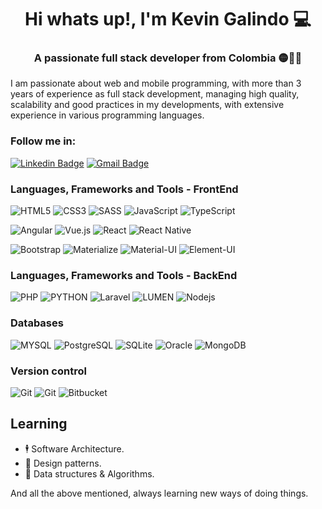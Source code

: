 <h1 align="center">Hi whats up!, I'm Kevin Galindo 💻 </h1>
<h3 align="center">A passionate full stack developer from Colombia 🟡🔵🔴  </h3>

I am passionate about web and mobile programming, with more than 3 years of experience as full stack development, managing high quality, scalability and good practices in my developments, with extensive experience in various programming languages.

### Follow me in:
[![Linkedin Badge](https://img.shields.io/badge/-Kevin%20Galindo-blue?style=flat-square&logo=Linkedin&logoColor=white)](https://www.linkedin.com/in/kevin-julian-galindo-meneses-131295196/) [![Gmail Badge](https://img.shields.io/badge/-Kevin%20Galindo-red?style=flat-square&logo=gmail&logoColor=white)](mailto:galindok829@gmail.com)

### Languages, Frameworks and Tools - FrontEnd
![HTML5](https://img.shields.io/badge/-HTML5-E34F26?style=flat-square&logo=html5&logoColor=white) ![CSS3](https://img.shields.io/badge/-CSS3-1572B6?style=flat-square&logo=css3) ![SASS](https://img.shields.io/badge/-SASS-CC6699?style=flat-square&logo=SASS&logoColor=white)  ![JavaScript](https://img.shields.io/badge/-JavaScript-black?style=flat-square&logo=javascript) ![TypeScript](https://img.shields.io/badge/-TypeScript-007ACC?style=flat-square&logo=typescript)

![Angular](https://img.shields.io/badge/-Angular-DD0031?style=flat-square&logo=angular) ![Vue.js](https://img.shields.io/badge/-Vue-black?style=flat-square&logo=vue.js) ![React](https://img.shields.io/badge/-React-black?style=flat-square&logo=react) ![React Native](https://img.shields.io/badge/-ReactNative-black?style=flat-square&logo=react)


![Bootstrap](https://img.shields.io/badge/-Bootstrap-563D7C?style=flat-square&logo=bootstrap) ![Materialize](https://img.shields.io/badge/-materialize-ee6e73?style=flat-square&logo=material-design) ![Material-UI](https://img.shields.io/badge/-Material%20UI-0081CB?style=flat-square&logo=material-ui) ![Element-UI](https://img.shields.io/badge/-ElementUI-0081CB?style=flat-square&logo=element-ui)


### Languages, Frameworks and Tools - BackEnd
![PHP](https://img.shields.io/badge/-PHP-777BB4?style=flat-square&logo=php&logoColor=white) ![PYTHON](https://img.shields.io/badge/-PYTHON-3776AB?style=flat-square&logo=PYTHON&logoColor=white)
 ![Laravel](https://img.shields.io/badge/-Laravel-E74430?style=flat-square&logo=laravel&logoColor=white) ![LUMEN](https://img.shields.io/badge/-LUMEN-E74430?style=flat-square&logo=lumen&logoColor=white) ![Nodejs](https://img.shields.io/badge/-Node.js-339933?style=flat-square&logo=Node.js&logoColor=white)

### Databases

![MYSQL](https://img.shields.io/badge/-MySql-4479A1?style=flat-square&logo=MySQL&logoColor=white) ![PostgreSQL](https://img.shields.io/badge/-PostgreSQL-336791?style=flat-square&logo=PostgreSQL&logoColor=white) ![SQLite](https://img.shields.io/badge/-SQLite-003B57?style=flat-square&logo=SQLite&logoColor=white) ![Oracle](https://img.shields.io/badge/-Oracle-F80000?style=flat-square&logo=Oracle&logoColor=white) ![MongoDB](https://img.shields.io/badge/-MongoDB-47A248?style=flat-square&logo=MongoDB&logoColor=47A248&color=black)


### Version control
![Git](https://img.shields.io/badge/-Git-F05032?style=flat-square&logo=git&logoColor=white) ![Git](https://img.shields.io/badge/-Github-000000?style=flat-square&logo=Github&logoColor=white) ![Bitbucket](https://img.shields.io/badge/-Bitbucket-0052CC?style=flat-square&logo=Bitbucket&logoColor=white)

## Learning
- 🕴 Software Architecture.
- 🎯 Design patterns.
- 🧩 Data structures & Algorithms.

And all the above mentioned, always learning new ways of doing things.
